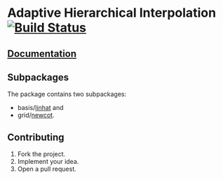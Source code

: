 # Adaptive Hierarchical Interpolation [![Build Status][status-img]][status-url]

## [Documentation][doc]

## Subpackages

The package contains two subpackages:

* basis/[linhat](basis/linhat) and
* grid/[newcot](grid/newcot).

## Contributing

1. Fork the project.
2. Implement your idea.
3. Open a pull request.

[status-img]: https://travis-ci.org/ready-steady/adapt.svg?branch=master
[status-url]: https://travis-ci.org/ready-steady/adapt
[doc]: http://godoc.org/github.com/ready-steady/adapt
